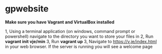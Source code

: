 # gpwebsite

**Make sure you have Vagrant and VirtualBox installed**

1, Using a terminal application (on windows, command prompt or powershell) navigate to the directory you want to store your files in
2, Run **vagrant init vje/min**
3, Run **vagrant up**
3, Navigate to https://v.je/index.html in your web browser. If the server is running you will see a welcome page
